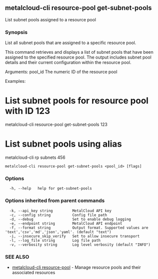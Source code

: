 ## metalcloud-cli resource-pool get-subnet-pools

List subnet pools assigned to a resource pool

### Synopsis

List all subnet pools that are assigned to a specific resource pool.

This command retrieves and displays a list of subnet pools that have been assigned
to the specified resource pool. The output includes subnet pool details and their
current configuration within the resource pool.

Arguments:
  pool_id    The numeric ID of the resource pool

Examples:
  # List subnet pools for resource pool with ID 123
  metalcloud-cli resource-pool get-subnet-pools 123

  # List subnet pools using alias
  metalcloud-cli rp subnets 456

```
metalcloud-cli resource-pool get-subnet-pools <pool_id> [flags]
```

### Options

```
  -h, --help   help for get-subnet-pools
```

### Options inherited from parent commands

```
  -k, --api_key string         MetalCloud API key
  -c, --config string          Config file path
  -d, --debug                  Set to enable debug logging
  -e, --endpoint string        MetalCloud API endpoint
  -f, --format string          Output format. Supported values are 'text','csv','md','json','yaml'. (default "text")
  -i, --insecure_skip_verify   Set to allow insecure transport
  -l, --log_file string        Log file path
  -v, --verbosity string       Log level verbosity (default "INFO")
```

### SEE ALSO

* [metalcloud-cli resource-pool](metalcloud-cli_resource-pool.md)	 - Manage resource pools and their associated resources

